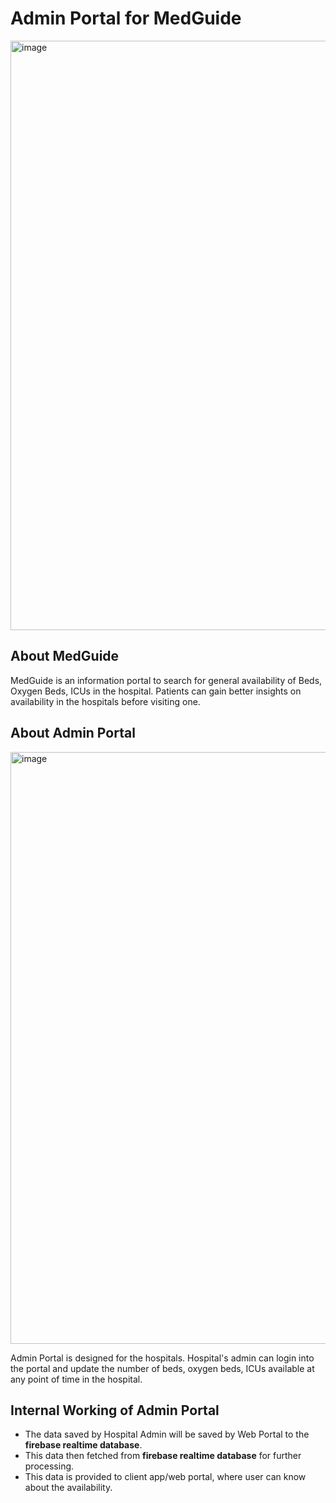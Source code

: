 # Admin Portal for MedGuide
<img width="943" alt="image" src="https://user-images.githubusercontent.com/63901956/169243365-5bcfe3bf-a448-4021-89ab-d211b4dfd818.png">

## About MedGuide 
MedGuide is an information portal to search for general availability of Beds, Oxygen Beds, ICUs in the hospital. Patients can gain better insights on availability in the hospitals before visiting one. 

## About Admin Portal
<img width="947" alt="image" src="https://user-images.githubusercontent.com/63901956/169243864-fe8486af-2a07-4246-bad9-156be1b723b6.png">

Admin Portal is designed for the hospitals. Hospital's admin can login into the portal and update the number of beds, oxygen beds, ICUs available at any point of time in the hospital.

## Internal Working of Admin Portal
- The data saved by Hospital Admin will be saved by Web Portal to the **firebase realtime database**. 
- This data then fetched from **firebase realtime database** for further processing.
- This data is provided to client app/web portal, where user can know about the availability.
